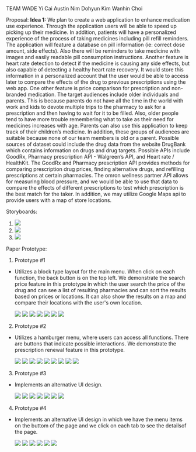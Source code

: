 TEAM WADE
Yi Cai
Austin Nim
Dohyun Kim
Wanhin Choi

Proposal:
**Idea 1:**
We plan to create a web application to enhance medication use experience. Through the application users will be able to speed up picking up their medicine. In addition, patients will have a personalized experience of the process of taking medicines including pill refill reminders. The application will feature a database on pill information (ie: correct dose amount, side effects). Also there will be reminders to take medicine with images and easily readable pill consumption instructions. Another feature is heart rate detection to detect if the medicine is causing any side effects, but also capable of detecting a healthy heart rate recovery. It would store this information in a personalized account that the user would be able to access later to compare the effects of the drug to previous prescriptions using the web app. One other feature is price comparison for prescription and non-branded medication. The target audiences include older individuals and parents. This is because parents do not have all the time in the world with work and kids to devote multiple trips to the pharmacy to ask for a prescription and then having to wait for it to be filled. Also, older people tend to have more trouble remembering what to take as their need for medicines increases with age. Parents can also use this application to keep track of their children’s medicine. In addition, these groups of audiences are suitable because none of our team members is old or a parent. Possible sources of dataset could include the drug data from the website DrugBank which contains information on drugs and drug targets. Possible APIs include GoodRx, Pharmacy prescription API  - Walgreen’s API, and Heart rate / HealthKit. The GoodRx and Pharmacy prescription API provides methods for comparing prescription drug prices, finding alternative drugs, and refilling prescriptions at certain pharmacies. The omron wellness partner API allows for measuring blood pressure, and we would be able to use that data to compare the effects of different prescriptions to test which prescription is the best match for the taker. In addition, we may utilize Google Maps api to provide users with a map of store locations. 



Storyboards:
1. ![](https://github.com/ethan-cy/COGS121/blob/master/images/Ethan/Storyboard-Prescription.jpg)
2. ![](https://github.com/ethan-cy/COGS121/blob/master/images/Ethan/Storyboard-SearchPrice.jpg)
3. ![](https://github.com/ethan-cy/COGS121/blob/master/images/Ethan/Storyboard-Heartrate.PNG)


Paper Prototype:

1. Prototype #1
- Utilizes a block type layout for the main menu. When click on each function, the back button is on the top left. We  demonstrate the search price feature in this prototype in which the user search the price of the drug and can see a list of resulting pharmacies and can sort the results based on prices or locations. It can also show the results on a map and compare their locations with the user's own location.

  ![](https://github.com/ethan-cy/COGS121/blob/master/images/Ethan/Main.PNG)
  ![](https://github.com/ethan-cy/COGS121/blob/master/images/Ethan/Search.PNG)
  ![](https://github.com/ethan-cy/COGS121/blob/master/images/Ethan/Search2.jpg)
  ![](https://github.com/ethan-cy/COGS121/blob/master/images/Ethan/SearchResult.PNG)
  ![](https://github.com/ethan-cy/COGS121/blob/master/images/Ethan/SearchResultSort.PNG)
  ![](https://github.com/ethan-cy/COGS121/blob/master/images/Ethan/SearchResultMap.PNG)
  ![](https://github.com/ethan-cy/COGS121/blob/master/images/Ethan/SearchResultMapInfo.PNG)

2. Prototype #2
- Utilizes a hamburger menu, where users can access all functions. There are buttons that indicate possible interactions. We demonstrate the prescription renewal feature in this prototype. 
  
   ![](https://github.com/ethan-cy/COGS121/blob/master/images/austin/IMG_2688.jpg)
   ![](https://github.com/ethan-cy/COGS121/blob/master/images/austin/IMG_2689.jpg)
   ![](https://github.com/ethan-cy/COGS121/blob/master/images/austin/IMG_2690.jpg)
   ![](https://github.com/ethan-cy/COGS121/blob/master/images/austin/IMG_2691.jpg)
   ![](https://github.com/ethan-cy/COGS121/blob/master/images/austin/IMG_2692.jpg)
   ![](https://github.com/ethan-cy/COGS121/blob/master/images/austin/IMG_2693.jpg)
   ![](https://github.com/ethan-cy/COGS121/blob/master/images/austin/IMG_2694.jpg)
   ![](https://github.com/ethan-cy/COGS121/blob/master/images/austin/IMG_2695.jpg)
   ![](https://github.com/ethan-cy/COGS121/blob/master/images/austin/IMG_2696.jpg)
   
3. Prototype #3
- Implements an alternative UI design.

   ![](https://github.com/ethan-cy/COGS121/blob/master/images/Dylan/20190422_170933.jpg)
   ![](https://github.com/ethan-cy/COGS121/blob/master/images/Dylan/20190422_170937.jpg)
   ![](https://github.com/ethan-cy/COGS121/blob/master/images/Dylan/20190422_170942.jpg)
   ![](https://github.com/ethan-cy/COGS121/blob/master/images/Dylan/20190422_170945.jpg)
   ![](https://github.com/ethan-cy/COGS121/blob/master/images/Dylan/20190422_170948.jpg)
   ![](https://github.com/ethan-cy/COGS121/blob/master/images/Dylan/20190422_170951.jpg)
   ![](https://github.com/ethan-cy/COGS121/blob/master/images/Dylan/20190422_170953.jpg)

4. Prototype #4
- Implements an alternative UI design in which we have the menu items on the buttom of the page and we click on each tab to see the detailsof the page.

  ![](https://github.com/ethan-cy/COGS121/blob/master/images/Ethan/AltUI-Main.PNG)
  ![](https://github.com/ethan-cy/COGS121/blob/master/images/Ethan/AltUI-Prescription.PNG)
  ![](https://github.com/ethan-cy/COGS121/blob/master/images/Ethan/AltUI-Heartrate.PNG)
  ![](https://github.com/ethan-cy/COGS121/blob/master/images/Ethan/AltUI-Info.PNG)
  ![](https://github.com/ethan-cy/COGS121/blob/master/images/Ethan/AltUI-SearchPrice.PNG)
  ![](https://github.com/ethan-cy/COGS121/blob/master/images/Ethan/AltUI-Acocunt.PNG)
  


